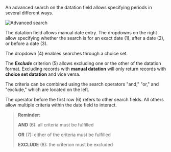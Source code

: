 An advanced search on the datation field allows specifying periods in several different ways.

![Advanced search](assets/datation/advancedsearch.png)

The datation field allows manual date entry. The dropdowns on the right allow specifying whether the search is for an exact date (1), after a date (2), or before a date (3).

The dropdown (4) enables searches through a choice set.

The ***Exclude*** criterion (5) allows excluding one or the other of the datation format. Excluding records with **manual datation** will only return records with **choice set datation** and vice versa.

The criteria can be combined using the search operators "and," "or," and "exclude," which are located on the left.

The operator before the first row (6) refers to other search fields. All others allow multiple criteria within the date field to interact.

> **Reminder:**
>
> **AND** (6): all criteria must be fulfilled
>
> **OR** (7): either of the criteria must be fulfilled
>
> **EXCLUDE** (8): the criterion must be excluded
